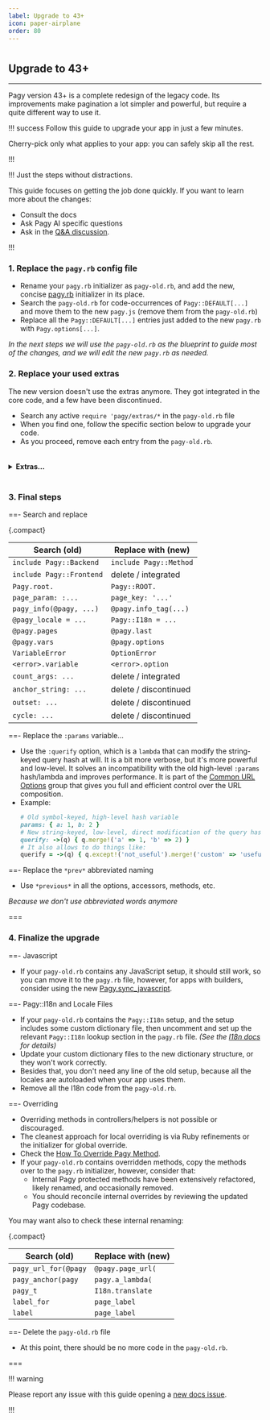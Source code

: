 ```yaml
---
label: Upgrade to 43+
icon: paper-airplane
order: 80
---
```


#

## Upgrade to 43+

---

Pagy version 43+ is a complete redesign of the legacy code. Its improvements make pagination a lot simpler and powerful, but
require a quite different way to use it.

!!! success Follow this guide to upgrade your app in just a few minutes.

Cherry-pick only what applies to your app: you can safely skip all the rest.

!!!

!!! Just the steps without distractions.

This guide focuses on getting the job done quickly. If you want to learn more about the changes:

- Consult the docs
- Ask Pagy AI specific questions
- Ask in the [Q&A discussion](https://github.com/ddnexus/pagy/discussions/categories/q-a).

!!!

### 1. Replace the `pagy.rb` config file

- Rename your `pagy.rb` initializer as `pagy-old.rb`, and add the new, concise
  [pagy.rb](../toolbox/configurators/#initializer-file) initializer in its place.
- Search the `pagy-old.rb` for code-occurrences of `Pagy::DEFAULT[...]` and move them to the new `pagy.js` (remove them from the `pagy-old.rb`)
- Replace all the `Pagy::DEFAULT[...]` entries just added to the new `pagy.rb` with `Pagy.options[...]`.

_In the next steps we will use the `pagy-old.rb` as the blueprint to guide most of the changes, and we will edit the new `pagy.rb`
as needed._

### 2. Replace your used extras

The new version doesn't use the extras anymore. They got integrated in the core code, and a few have been discontinued.

- Search any active `require 'pagy/extras/*` in the `pagy-old.rb` file
- When you find one, follow the specific section below to upgrade your code.
- As you proceed, remove each entry from the `pagy-old.rb`.

<details>
  <summary><h4 style="display: inline-block">Extras...</h4></summary>

==- `array`

{.compact}

| Search (old)      | Replace with (new)  |
|-------------------|---------------------|
| `pagy_array(...)` | `pagy(:offset,...)` |

==- `arel`

{.compact}

| Search (old)     | Replace with (new)                     |
|------------------|----------------------------------------|
| `pagy_arel(...)` | `pagy(:offset, count_over: true, ...)` |

==- `pagy`

- All the old helpers are now `@pagy` instance methods with more explicit names.

{.compact}

| Search (old)                                   | Replace with (new)                                  |
|------------------------------------------------|-----------------------------------------------------|
| `pagy_nav(@pagy, ...)`                         | `@pagy.series_nav(...)`                             |
| `pagy_nav_js(@pagy, ...)`                      | `@pagy.series_nav_js(...)`                          |
| `pagy_combo_nav_js(@pagy, ...)`                | `@pagy.input_nav_js(...)`                           |
| `pagy_limit_selector_js(@pagy, ...)`           | `@pagy.limit_tag_js(...)`                           |
| `pagy_prev_url(@pagy, ...)`                    | `@pagy.page_url(:previous, ...)`                    |
| `pagy_next_url(@pagy, ...)`                    | `@pagy.page_url(:next, ...)`                        |
| `pagy_prev_a(@pagy, ...)`                      | `@pagy.previous_tag(...)`                           |
| `pagy_next_a(@pagy, ...)`                      | `@pagy.next_tag(...)`                               |
| `pagy_prev_link(@pagy, ...)`                   | discontinued: implement manually                    |
| `pagy_next_link(@pagy, ...)`                   | discontinued: implement manually                    |
| `size: ...`<br/>`Pagy.options[:size] = ...`    | `slots: ...`<br/>`Pagy.options[:slots] = ...`       |
| `ends: false`<br/>`Pagy.options[:end] = false` | `compact: true`<br/>`Pagy.options[:compact] = true` |

==- `boostrap`

- All the old helpers are now `@pagy` instance methods with more explicit names.

{.compact}

| Search (old)                                   | Replace with (new)                                  |
|------------------------------------------------|-----------------------------------------------------|
| `pagy_boostrap_nav(@pagy, ...)`                | `@pagy.series_nav(:boostrap, ...)`                  |
| `pagy_boostrap_nav_js(@pagy, ...)`             | `@pagy.series_nav_js(:boostrap, ...)`               |
| `pagy_boostrap_combo_nav_js(@pagy, ...)`       | `@pagy.input_nav_js(:boostrap, ...)`                |
| `size: ...`<br/>`Pagy.options[:size] = ...`    | `slots: ...`<br/>`Pagy.options[:slots] = ...`       |
| `ends: false`<br/>`Pagy.options[:end] = false` | `compact: true`<br/>`Pagy.options[:compact] = true` |

- **FYI**: The redundant `pagy-bootstrap` class has been removed from the `input_nav_js` body.

==- `bulma`

- All the old helpers are now `@pagy` instance methods with more explicit names.

{.compact}

| Search (old)                                   | Replace with (new)                                  |
|------------------------------------------------|-----------------------------------------------------|
| `pagy_bulma_nav(@pagy, ...)`                   | `@pagy.series_nav(:bulma, ...)`                     |
| `pagy_bulma_nav_js(@pagy, ...)`                | `@pagy.series_nav_js(:bulma, ...)`                  |
| `pagy_bulma_combo_nav_js(@pagy, ...)`          | `@pagy.input_nav_js(:bulma, ...)`                   |
| `size: ...`<br/>`Pagy.options[:size] = ...`    | `slots: ...`<br/>`Pagy.options[:slots] = ...`       |
| `ends: false`<br/>`Pagy.options[:end] = false` | `compact: true`<br/>`Pagy.options[:compact] = true` |

- **FYI**: The `is-centered` CSS class has been removed.
- **FYI**: The previous/next links have been moved at the beginning and end of the pagination.

==- `countless`

{.compact}

| Search (old)                                                            | Replace with (new)                                    |
|-------------------------------------------------------------------------|-------------------------------------------------------|
| `pagy_countless(...)`                                                   | `pagy(:countless, ...)`                               |
| `countless_minimal: true`<br/>`Pagy.options[:countless_minimal] = true` | `headless: true`<br/>`Pagy.options[:headless] = true` |

==- `calendar`

{.compact}

| Search (old)                      | Replace with (new)     |
|-----------------------------------|------------------------|
| `pagy_calendar(...)`              | `pagy(:calendar, ...)` |
| `Pagy::Calendar::OutOfRangeError` | `Pagy::RangeError`     |
| flag: `active: true`              | `disabled: false`      |
| config: `pagy: ...`               | `offset: ...`          |

- If your `pagy-old.rb` file contains any localization configuration, then uncomment and customize the following line in the
  `pagy.rb` initializer: `Pagy::Calendar.localize_with_rails_i18n_gem(*your_locales)`.
  - _Note: In non-Rails applications, calendar localization requires adding `rails-i18n` to your Gemfile._
- Remove any existing `Pagy::Calendar::*::DEFAULT`. Pass the options to each unit when you paginate.

==- `elasticsearch_rails`

- Active and passive modes are now handled by the same `pagy` method:

{.compact}

| Search (old)                                                                            | Replace with (new)                                            |
|-----------------------------------------------------------------------------------------|---------------------------------------------------------------|
| `pagy_elasticsearch_rails(...)`                                                         | `pagy(:elasticsearch_rails, ...)`                             |
| `Pagy.new_from_elasticsearch_rails(...)`                                                | `pagy(:elasticsearch_rails, ...)`                             |
| `elasticsearch_rails_search: ...`<br/>`Pagy.options[:elasticsearch_rails_search] = ...` | `search_method: ...`<br/>`Pagy.options[:search_method] = ...` |

- **Customization of the `pagy_search` method name has been discontinued:**
  - Remove any existing `:elasticsearch_rails_pagy_search` variable from your code.
  - Replace your custom method name with the standard `pagy_search` method.

==-  `meilisearch`

- Active and passive modes are now handled by the same `pagy` method:

{.compact}

| Search (old)                                                            | Replace with (new)                                            |
|-------------------------------------------------------------------------|---------------------------------------------------------------|
| `pagy_meilisearch(...)`                                                 | `pagy(:meilisearch, ...)`                                     |
| `Pagy.new_from_meilisearch(...)`                                        | `pagy(:meilisearch, ...)`                                     |
| `meilisearch_search: ...`<br/>`Pagy.options[:meilisearch_search] = ...` | `search_method: ...`<br/>`Pagy.options[:search_method] = ...` |

- **Customization of the `pagy_search` method name has been discontinued:**
  - Remove any existing `:meilisearch_pagy_search` variable from your code.
  - Replace your custom method name with the standard `pagy_search` method.

==- `searchkick`

- Active and passive modes are now handled by the same `pagy` method:

{.compact}

| Search (old)                                                          | Replace with (new)                                            |
|-----------------------------------------------------------------------|---------------------------------------------------------------|
| `pagy_searchkick(...)`                                                | `pagy(:searchkick, ...)`                                      |
| `Pagy.new_from_searchkick(...)`                                       | `pagy(:searchkick, ...)`                                      |
| `searchkick_search: ...`<br/>`Pagy.options[:searchkick_search] = ...` | `search_method: ...`<br/>`Pagy.options[:search_method] = ...` |

- **Customization of the `pagy_search` method name has been discontinued:**
  - Remove any existing `:searchkick_pagy_search` variable from your code.
  - Replace your custom method name with the standard `pagy_search` method.

==- `headers`

{.compact}

| Search (old)                                      | Replace with (new)                                        |
|---------------------------------------------------|-----------------------------------------------------------|
| `pagy_headers(...)`                               | `@pagy.headers_hash(...)`                                 |
| `pagy_headers_merge`                              | `response.headers.merge!(@pagy.headers_hash)`             |
| `headers: ...`<br/>`Pagy.options[:headers] = ...` | `headers_map: ...`<br/>`Pagy.options[:headers_map] = ...` |

==- `jsonapi`

{.compact}

| Search (old)                     | Replace with (new)     |
|----------------------------------|------------------------|
| `pagy_jsonapi_links(@pagy, ...)` | `@pagy.urls_hash(...)` |

- _Notice that the `nil` links are now removed as the `JSON:API` specifications require._
- IMPORTANT: Enable the feature by explicitly setting the `jsonapi: true` option _(in the initializer or `pagy` method)_.

==- `keyset`

{.compact}

| Search (old)                        | Replace with (new)            |
|-------------------------------------|-------------------------------|
| `pagy_keyset(...)`                  | `pagy(:keyset, ...)`          |
| `pagy_keyset_first_url(@pagy, ...)` | `@pagy.page_url(:first, ...)` |
| `pagy_keyset_next_url(@pagy, ...)`  | `@pagy.page_url(:next, ...)`  |
| `filter_newest: ...`                | override `compose_predicate`  |

- Replace any existing `:jsonify_keyset_attributes` with `:pre_serialize`.
  - The lambda receives the same `keyset_attributes` argument, but it must modify the specific values directly. The lambda's
    return value is ignored. For example: `->(attrs) { attrs[:created_at] = attrs[:created_at].strftime('%F %T.%6N') }`.

==- `limit`

{.compact}

| Search (old)        | Replace with (new) |
|---------------------|--------------------|
| `limit_param: :...` | `limit_key: '...'` |
| `limit_extra: ...`  | delete             |
| `max_limit: ...`    | delete             |

- Enable the feature by setting `client_max_limit: your_client_max_limit` option _(in the initializer or `pagy` method)_.

==- `metadata`

{.compact}

| Search (old)                                        | Replace with (new)                                    |
|-----------------------------------------------------|-------------------------------------------------------|
| `pagy_metadata(@pagy, ...)`                         | `@pagy.data_hash(...)`                                |
| `metadata: ...`<br/>`Pagy.options[:metadata] = ...` | `data_keys: ...`<br/>`Pagy.options[:data_keys] = ...` |
| data_key -> `:scaffold_url`                         | `:url_template`                                       |

==- `overflow`

- The `Pagy::OverflowError` has been replaced by the `Pagy::RangeError`; however, it is no longer raised by default.
- Pagy rescues the `Pagy::RangeError` and serves an empty page by default.
  - Now, Pagy behaves the same as it did before when requiring the overflow extra and using its default settings.
- The legacy `pagy.overflow?` is now the `pagy.in_range?` method, which checks/returns the opposite state/boolean.
- The `overflow: :last_page` behavior has been discontinued because it provides nearly no benefit:
  - **Why there is little benefit in serving the last page?**
    - The navigation bar for an out-of-range request is rendered identically to that of the last page.
    - The only difference is that there are no records/results to display.
    - The "previous page" button points to the last page, so if users truly want to see the last page results (which they have
      already seen), they can simply click the link.
- **Summary for keeping the same behavior**:
  - The `:overflow` variable is not used anymore.
  - If you did not use the extra (i.e., Pagy raised errors), set `raise_range_error: true`.
  - If you used `overflow: :empty_page` or just required the overflow extra, simply remove it (this is now the default behavior).
  - If you used `overflow: :last_page` and still want this behavior despite the reasons above:
    - Set `raise_range_error: true`.
    - Use `rescue Pagy::RangeError => e` in your method.
    - Redirect to `@pagy.page_url(:last)`.

==- `standalone`

- Replace the `:url` variable with the `:request` [Common option](../toolbox/paginators/#common-options) hash. For example:

  ```ruby
  request: { base_url: 'http://www.example.com',
             path:     '/path',
             query:    { 'param1' => 1234 }, # The string-keyed hash query from the request 
             cookie:   'xyz' }               # The 'pagy' cookie, only for keynav  
  ```

==- `i18n`

- If absolutely necessary, uncomment or add this line to your initializer: `Pagy.translate_with_the_slower_i18n_gem!`.

==- `gearbox` _(discontinued)_

- Due to extensive overwriting for minimal benefit, you can safely remove this feature from your app without noticeable impact.
  Remove all `/gearbox/` related code.

==- `size` _(discontinued)_

- Pagination bars similar to WillPaginate and Kaminari are not good for a lot of reasons. If still required, adapt the legacy file
  from a previous commit.

==- `trim` _(discontinued)_

- It was mostly useless and half-baked, causing many complications in both the Ruby and JavaScript code for no significant
  benefit.
- Use an appropriate approach to address your requirement, such as utilizing URL rewriting at the HTTP server level.

===
</details>

### 3. Final steps

==- Search and replace

{.compact}

| Search (old)             | Replace with (new)     |
|--------------------------|------------------------|
| `include Pagy::Backend`  | `include Pagy::Method` |
| `include Pagy::Frontend` | delete / integrated    |
| `Pagy.root.`             | `Pagy::ROOT.`          |
| `page_param: :...`       | `page_key: '...'`      |
| `pagy_info(@pagy, ...)`  | `@pagy.info_tag(...)`  |
| `@pagy_locale = ...`     | `Pagy::I18n = ...`     |
| `@pagy.pages`            | `@pagy.last`           |
| `@pagy.vars`             | `@pagy.options`        |
| `VariableError`          | `OptionError`          |
| `<error>.variable`       | `<error>.option`       |
| `count_args: ...`        | delete / integrated    |
| `anchor_string: ...`     | delete / discontinued  |
| `outset: ...`            | delete / discontinued  |
| `cycle: ...`             | delete / discontinued  |

==- Replace the `:params` variable...

- Use the `:querify` option, which is a `lambda` that can modify the string-keyed query hash at will. It is a bit more verbose,
  but it's more powerful and low-level. It solves an incompatibility with the old high-level
  `:params` hash/lambda and improves performance. It is part of the [Common URL Options](../toolbox/paginators#common-url-options)
  group that gives you full and efficient control over the URL composition.
- Example:
  ```ruby
  # Old symbol-keyed, high-level hash variable
  params: { a: 1, b: 2 } 
  # New string-keyed, low-level, direct modification of the query hash
  querify: ->(q) { q.merge!('a' => 1, 'b' => 2) } 
  # It also allows to do things like:
  querify = ->(q) { q.except!('not_useful').merge!('custom' => 'useful') }
  ```

==- Replace the `*prev*` abbreviated naming

- Use `*previous*` in all the options, accessors, methods, etc.

_Because we don't use abbreviated words anymore_

===

### 4. Finalize the upgrade

==- Javascript

- If your `pagy-old.rb` contains any JavaScript setup, it should still work, so you can move it to the `pagy.rb` file, however, for apps with builders, consider using the new [Pagy.sync_javascript](../resources/javascript/#2-make-the-file-available-to-your-app).

==- Pagy::I18n and Locale Files

- If your `pagy-old.rb` contains the `Pagy::I18n` setup, and the setup includes some custom dictionary file,
then uncomment and set up the relevant `Pagy::I18n` lookup section in the `pagy.rb` file. _(See the [I18n docs](../resources/i18n) for details)_
- Update your custom dictionary files to the new dictionary structure, or they won't work correctly.
- Besides that, you don't need any line of the old setup, because all the locales are autoloaded when your app uses them.
- Remove all the I18n code from the `pagy-old.rb`.

==- Overriding

- Overriding methods in controllers/helpers is not possible or discouraged.
- The cleanest approach for local overriding is via Ruby refinements or the initializer for global override. 
- Check the [How To Override Pagy Method](../guides/how-to/#override-pagy-methods).
- If your `pagy-old.rb` contains overridden methods, copy the methods over to the `pagy.rb` initializer, however, consider that:
  - Internal Pagy protected methods have been extensively refactored, likely renamed, and occasionally removed.
  - You should reconcile internal overrides by reviewing the updated Pagy codebase.

You may want also to check these internal renaming:

{.compact}

| Search (old)         | Replace with (new) |
|----------------------|--------------------|
| `pagy_url_for(@pagy` | `@pagy.page_url(`  |
| `pagy_anchor(pagy`   | `pagy.a_lambda(`   |
| `pagy_t`             | `I18n.translate`   |
| `label_for`          | `page_label`       |
| `label`              | `page_label`       |

==- Delete the `pagy-old.rb` file

- At this point, there should be no more code in the `pagy-old.rb`.

===

!!! warning

Please report any issue with this guide opening a [new docs issue](https://github.com/ddnexus/pagy/issues/new?template=Documentation.yml).

!!!
